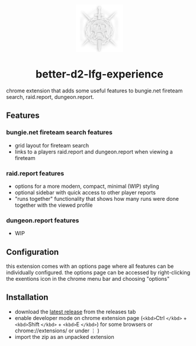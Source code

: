 <div align="center">
    <a href="https://github.com/Tecanite/better-d2-lfg-experience/">
    <img src="./.github/assets/480.png" width="128" height="128">
    </a>
    <h1>better-d2-lfg-experience</h1>
</div>

chrome extension that adds some useful features to bungie.net fireteam search, raid.report, dungeon.report.

## Features

### bungie.net fireteam search features

- grid layout for fireteam search
- links to a players raid.report and dungeon.report when viewing a fireteam

### raid.report features

- options for a more modern, compact, minimal (WIP) styling
- optional sidebar with quick access to other player reports
- "runs together" functionality that shows how many runs were done together with the viewed profile

### dungeon.report features

- WIP

## Configuration

this extension comes with an options page where all features can be individually configured.
the options page can be accessed by right-clicking the exentions icon in the chrome menu bar and choosing "options"

## Installation

- download the [latest release](https://github.com/Tecanite/better-d2-lfg-experience/releases/latest) from the releases tab
- enable developer mode on chrome extension page (`<kbd>`Ctrl `</kbd>` + `<kbd>`Shift `</kbd>` + `<kbd>`E `</kbd>`) for some browsers or chrome://extensions/ or under $\vdots$ )
- import the zip  as an unpacked extension
